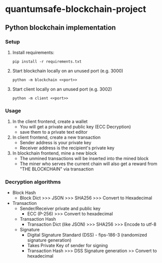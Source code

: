 # quantumsafe-blockchain-project
## Python blockchain implementation
### Setup
1. Install requirements:
    ````
    pip install -r requirements.txt
    ````
2. Start blockchain locally on an unused port (e.g. 3000)
    ````
    python -m blockchain <<port>>
    ````
3. Start client locally on an unused port (e.g. 3002)
    ````
   python -m client <<port>>
    ````

### Usage
1. In the client frontend, create a wallet
   - You will get a private and public key (ECC Decryption)
   - save them to a private text editor
2. In client frontend, create a new transaction
   - Sender address is your private key
   - Receiver address is the recipient's private key
3. In blockchain frontend, mine a new block
   - The unmined transactions will be inserted into the mined block
   - The miner who serves the current chain will also get a reward from "THE BLOCKCHAIN" via transaction

### Decryption algorithms

- Block Hash
  - Block Dict >>> JSON >>> SHA256 >>> Convert to Hexadecimal
- Transaction
  - Sender/Receiver private and public key
    - ECC (P-256) >>> Convert to hexadecimal
  - Transaction Hash
    - Transaction Dict (like JSON) >>> SHA256 >>> Encode to utf-8
  - Signature
    - Digital Signature Standard (DSS) - fips-186-3 (randomized signature generation)
    - Takes Private Key of sender for signing
    - Transaction Hash >>> DSS Signature generation >> Convert to hexadecimal